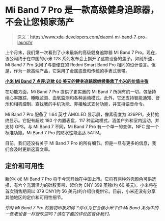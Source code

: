# Mi Band 7 Pro 是一款高级健身追踪器，不会让您倾家荡产

> 原文：<https://www.xda-developers.com/xiaomi-mi-band-7-pro-launch/>

上个月末，我们第一次看到了小米最新的高级健身追踪器 Mi Band 7 Pro。现在，该公司终于在中国的小米 12S 系列发布会上揭开了这款设备的盖子。如前所述，Mi Band 7 Pro 采用了与更便宜的 Redmi Smart Band Pro 相同的设计语言。但是，作为一款高端产品，它采用了金属底盘和传统的手表式表带。

**[小米 Mi Band 7 点评:这款 60 美元的健身追踪器继续秉承了小米的价值主张](https://www.xda-developers.com/xiaomi-smart-band-7-review/)**

在功能方面，Mi Band 7 Pro 提供了更实惠的 Mi Band 7 所拥有的一切，包括持续心率跟踪、睡眠监测、血氧监测和各种运动模式。此外，它还支持智能通知、音乐和相机控制、查找我的手机功能、非接触式支付功能，并支持语音命令。

Mi Band 7 Pro 配备了 1.64 英寸 AMOLED 显示屏，像素密度为 326PPI，支持始终显示。它配有超过 180 个内置表盘，117 种运动模式，涵盖户外和室内运动，并支持 GPS。与 Mi Band 7 不同，Mi Band 7 Pro 有一个单一的变体，NFC 是一个标准功能。Mi Band 7 Pro 的防水性能高达 5ATM。

目前，我们还没有关于 Mi Band 7 Pro 的所有细节。但是一旦有更多的信息，我们会及时更新这篇文章。

## 定价和可用性

新的小米 Mi Band 7 Pro 将于今天开始在中国上市。它将有两种外壳颜色可供选择，有六个充满活力的硅胶表带，起价为 CNY 399 英镑(约 60 美元)。小米将在首次销售期间以 379 CNY(约 56 美元)的介绍价提供它。目前，小米还没有分享其他地区的定价和可用性细节。

*你对 Mi Band 7 Pro 的最初印象如何？你认为它会像小米平价 Mi Band 系列中的一些老设备一样受欢迎吗？请在下面的评论区告诉我们。*